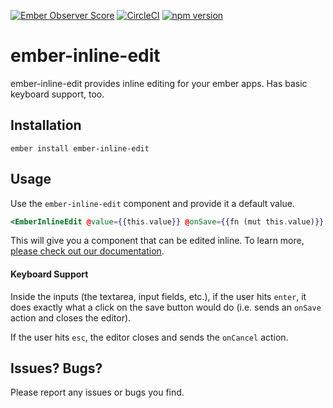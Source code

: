 [![Ember Observer Score](https://emberobserver.com/badges/ember-inline-edit.svg)](https://emberobserver.com/addons/ember-inline-edit)
[![CircleCI](https://circleci.com/gh/kindlyops/ember-inline-edit.svg?style=svg)](https://circleci.com/gh/kindlyops/ember-inline-edit)
[![npm version](https://badge.fury.io/js/ember-inline-edit.svg)](https://badge.fury.io/js/ember-inline-edit)

# ember-inline-edit

ember-inline-edit provides inline editing for your ember apps. Has basic keyboard support, too.

## Installation

`ember install ember-inline-edit`

## Usage

Use the `ember-inline-edit` component and provide it a default value.

```hbs
<EmberInlineEdit @value={{this.value}} @onSave={{fn (mut this.value)}} />
```

This will give you a component that can be edited inline. To learn more, [please check out our documentation](https://kindlyops.github.io/ember-inline-edit/).

#### Keyboard Support

Inside the inputs (the textarea, input fields, etc.), if the user hits `enter`, it does exactly what a click on the save button would do (i.e. sends an `onSave` action and closes the editor).

If the user hits `esc`, the editor closes and sends the `onCancel` action.

## Issues? Bugs?

Please report any issues or bugs you find.
